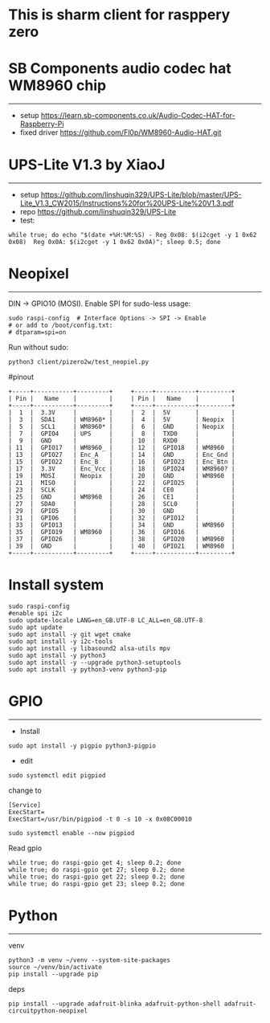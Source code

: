 This is sharm client for rasppery zero
===

# SB Components audio codec hat WM8960 chip
---
- setup https://learn.sb-components.co.uk/Audio-Codec-HAT-for-Raspberry-Pi
- fixed driver https://github.com/Fl0p/WM8960-Audio-HAT.git

# UPS-Lite V1.3 by XiaoJ
---
- setup https://github.com/linshuqin329/UPS-Lite/blob/master/UPS-Lite_V1.3_CW2015/Instructions%20for%20UPS-Lite%20V1.3.pdf
- repo https://github.com/linshuqin329/UPS-Lite
- test:
```
while true; do echo "$(date +%H:%M:%S) - Reg 0x08: $(i2cget -y 1 0x62 0x08)  Reg 0x0A: $(i2cget -y 1 0x62 0x0A)"; sleep 0.5; done
```

# Neopixel
---
DIN -> GPIO10 (MOSI). Enable SPI for sudo-less usage:
```
sudo raspi-config  # Interface Options -> SPI -> Enable
# or add to /boot/config.txt:
# dtparam=spi=on
```
Run without sudo:
```
python3 client/pizero2w/test_neopiel.py
```


#pinout 
```
+-----+-----------+---------+     +-----+-----------+---------+
| Pin |   Name    |         |     | Pin |   Name    |         |
+-----+-----------+---------+     +-----+-----------+---------+
|  1  |  3.3V     |         |     |  2  |  5V       |         |
|  3  |  SDA1     | WM8960* |     |  4  |  5V       | Neopix  |
|  5  |  SCL1     | WM8960* |     |  6  |  GND      | Neopix  |
|  7  |  GPIO4    | UPS     |     |  8  |  TXD0     |         |
|  9  |  GND      |         |     | 10  |  RXD0     |         |
| 11  |  GPIO17   | WM8960_ |     | 12  |  GPIO18   | WM8960  |
| 13  |  GPIO27   | Enc_A   |     | 14  |  GND      | Enc_Gnd |
| 15  |  GPIO22   | Enc_B   |     | 16  |  GPIO23   | Enc_Btn |
| 17  |  3.3V     | Enc_Vcc |     | 18  |  GPIO24   | WM8960? |
| 19  |  MOSI     | Neopix  |     | 20  |  GND      | WM8960  |
| 21  |  MISO     |         |     | 22  |  GPIO25   |         |
| 23  |  SCLK     |         |     | 24  |  CE0      |         |
| 25  |  GND      | WM8960  |     | 26  |  CE1      |         |
| 27  |  SDA0     |         |     | 28  |  SCL0     |         |
| 29  |  GPIO5    |         |     | 30  |  GND      |         |
| 31  |  GPIO6    |         |     | 32  |  GPIO12   |         |
| 33  |  GPIO13   |         |     | 34  |  GND      | WM8960  |
| 35  |  GPIO19   | WM8960  |     | 36  |  GPIO16   |         |
| 37  |  GPIO26   |         |     | 38  |  GPIO20   | WM8960  |
| 39  |  GND      |         |     | 40  |  GPIO21   | WM8960  |
+-----+-----------+---------+     +-----+-----------+---------+

```


# Install system
```
sudo raspi-config
#enable spi i2c
sudo update-locale LANG=en_GB.UTF-8 LC_ALL=en_GB.UTF-8
sudo apt update
sudo apt install -y git wget cmake
sudo apt install -y i2c-tools
sudo apt install -y libasound2 alsa-utils mpv
sudo apt install -y python3
sudo apt install -y --upgrade python3-setuptools
sudo apt install -y python3-venv python3-pip
```

# GPIO
---
- Install
```
sudo apt install -y pigpio python3-pigpio
```

- edit
```
sudo systemctl edit pigpiod
```
change to
```
[Service]
ExecStart=
ExecStart=/usr/bin/pigpiod -t 0 -s 10 -x 0x08C00010
```

```
sudo systemctl enable --now pigpiod
```


Read gpio
```
while true; do raspi-gpio get 4; sleep 0.2; done
while true; do raspi-gpio get 27; sleep 0.2; done
while true; do raspi-gpio get 22; sleep 0.2; done
while true; do raspi-gpio get 23; sleep 0.2; done
```

# Python
---

venv
```
python3 -m venv ~/venv --system-site-packages
source ~/venv/bin/activate
pip install --upgrade pip
```

deps
```
pip install --upgrade adafruit-blinka adafruit-python-shell adafruit-circuitpython-neopixel
```